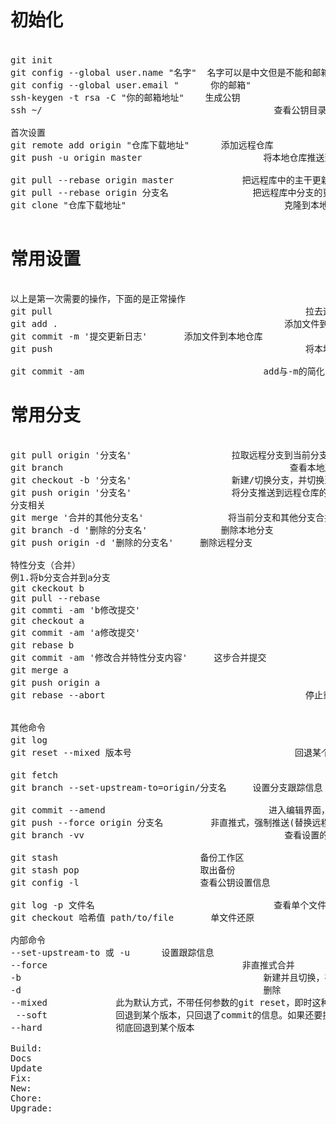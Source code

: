 <pre>
<h1>初始化</h1>
git init															初始化
git config --global user.name "名字"	名字可以是中文但是不能和邮箱一样
git config --global user.email "      你的邮箱"
ssh-keygen -t rsa -C "你的邮箱地址" 	 生成公钥
ssh ~/							                  查看公钥目录(id_rsa.pub)

首次设置
git remote add origin "仓库下载地址"		添加远程仓库
git push -u origin master 						将本地仓库推送到远程仓库

git pull --rebase origin master				把远程库中的主干更新合并到本地库中
git pull --rebase origin 分支名				把远程库中分支的更新合并到本地库中
git clone "仓库下载地址"								克隆到本地工作区

<h1>常用设置</h1>
以上是第一次需要的操作，下面的是正常操作
git pull 												拉去远程仓库
git add . 											添加文件到工作区
git commit -m '提交更新日志' 		 添加文件到本地仓库
git push 												将本地仓库推送到远程仓库

git commit -am 									add与-m的简化
<h1>常用分支</h1>
git pull origin '分支名'					拉取远程分支到当前分支
git branch 											 查看本地所有分支 *为当前分支（-r远程分支）
git checkout -b '分支名'					新建/切换分支，并切换至分支上 （不加-b只是新建/切换）
git push origin '分支名'					将分支推送到远程仓库的分支上
分支相关
git merge '合并的其他分支名'				将当前分支和其他分支合并(本地仓库的内容进行合并)
git branch -d '删除的分支名'				删除本地分支
git push origin -d '删除的分支名'		删除远程分支

特性分支（合并）
例1.将b分支合并到a分支
git ckeckout b 
git pull --rebase
git commti -am 'b修改提交'
git checkout a
git commit -am 'a修改提交'
git rebase b 													这步的操作是创建一个特性分支，内容为a、b内容之和，有突出则修改
git commit -am '修改合并特性分支内容'		这步合并提交
git merge a 													将特性合并到a
git push origin a											将特性分支提交到a,此刻分支信息显示(a|REBASE 1/1)
git rebase --abort										停止重地位，回到正常分支（a）


其他命令
git log																查看所有版本号
git reset --mixed 版本号								回退某个版本，版本号可以缩短为前6位

git fetch																			拉取远程仓库分支跟新列表（git branch -r没找到远程仓库的分支前提下）
git branch --set-upstream-to=origin/分支名		设置分支跟踪信息

git commit --amend  							 进入编辑界面，输入(lo)进入插入状态，修改后按esc退出插入状态,输入(:wq)保存修改
git push --force origin 分支名  		非直推式，强制推送(替换远程仓库内容)
git branch -vv										查看设置的所有跟踪分支

git stash 							备份工作区
git stash pop						取出备份
git config -l						查看公钥设置信息

git log -p 文件名									查看单个文件所有修改记录
git checkout 哈希值 path/to/file		单文件还原

内部命令
--set-upstream-to 或 -u 		设置跟踪信息
--force 									非直推式合并
-b												新建并且切换，在创建分支命令checkout里不加-b表示切换
-d												删除	
--mixed				此为默认方式，不带任何参数的git reset，即时这种方式，它回退到某个版本，只保留源码，回退commit和add信息
 --soft				回退到某个版本，只回退了commit的信息。如果还要提交，直接commit即可
--hard				彻底回退到某个版本

Build:
Docs
Update
Fix:
New: 
Chore:
Upgrade:
</pre>
